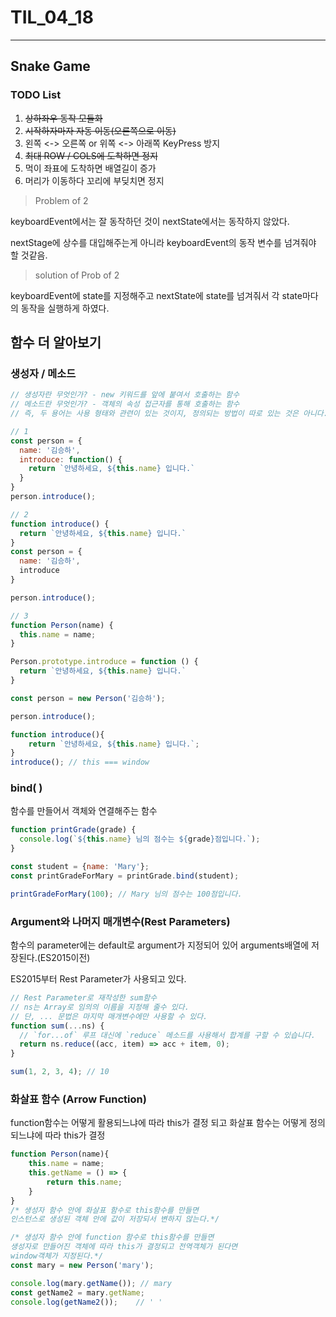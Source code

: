 # TIL_04_18

---

## Snake Game

### TODO List 

1. ~~상하좌우 동작 모듈화~~
2. ~~시작하자마자 자동 이동(오른쪽으로 이동)~~ 
3. 왼쪽 <-> 오른쪽 or 위쪽 <-> 아래쪽 KeyPress 방지
4. ~~최대 ROW / COLS에 도착하면 정지~~
5. 먹이 좌표에 도착하면 배열길이 증가
6. 머리가 이동하다 꼬리에 부딪치면 정지

>  Problem of 2

keyboardEvent에서는 잘 동작하던 것이 nextState에서는 동작하지 않았다.

nextStage에 상수를 대입해주는게 아니라 keyboardEvent의 동작 변수를 넘겨줘야 할 것같음.

> solution of Prob of 2

keyboardEvent에 state를 지정해주고 nextState에 state를 넘겨줘서 각 state마다의 동작을 실행하게 하였다.

## 함수 더 알아보기

### 생성자 / 메소드 

```js
// 생성자란 무엇인가? - new 키워드를 앞에 붙여서 호출하는 함수
// 메소드란 무엇인가? - 객체의 속성 접근자를 통해 호출하는 함수
// 즉, 두 용어는 사용 형태와 관련이 있는 것이지, 정의되는 방법이 따로 있는 것은 아니다.

// 1
const person = {
  name: '김승하',
  introduce: function() {
    return `안녕하세요, ${this.name} 입니다.`
  }
}
person.introduce();

// 2
function introduce() {
  return `안녕하세요, ${this.name} 입니다.`
}
const person = {
  name: '김승하',
  introduce
}

person.introduce();

// 3
function Person(name) {
  this.name = name;
}

Person.prototype.introduce = function () {
  return `안녕하세요, ${this.name} 입니다.`
}

const person = new Person('김승하');

person.introduce();
```

```js
function introduce(){
    return `안녕하세요, ${this.name} 입니다.`;
}
introduce(); // this === window

```

### bind( )

함수를 만들어서 객체와 연결해주는 함수

```js
function printGrade(grade) {
  console.log(`${this.name} 님의 점수는 ${grade}점입니다.`);
}

const student = {name: 'Mary'};
const printGradeForMary = printGrade.bind(student);

printGradeForMary(100); // Mary 님의 점수는 100점입니다.
```

### Argument와 나머지 매개변수(Rest Parameters)

함수의 parameter에는 default로 argument가 지정되어 있어 arguments배열에 저장된다.(ES2015이전)

ES2015부터 Rest Parameter가 사용되고 있다.

```js
// Rest Parameter로 재작성한 sum함수
// ns는 Array로 임의의 이름을 지정해 줄수 있다.
// 단, ... 문법은 마지막 매개변수에만 사용할 수 있다.
function sum(...ns) {
  // `for...of` 루프 대신에 `reduce` 메소드를 사용해서 합계를 구할 수 있습니다.
  return ns.reduce((acc, item) => acc + item, 0);
}

sum(1, 2, 3, 4); // 10
```

### 화살표 함수 (Arrow Function)

function함수는 어떻게 활용되느냐에 따라 this가 결정 되고 화살표 함수는 어떻게 정의 되느냐에 따라 this가 결정

```js
function Person(name){
    this.name = name;
    this.getName = () => {
        return this.name;
    }
}
/* 생성자 함수 안에 화살표 함수로 this함수를 만들면 
인스턴스로 생성된 객체 안에 값이 저장되서 변하지 않는다.*/

/* 생성자 함수 안에 function 함수로 this함수를 만들면
생성자로 만들어진 객체에 따라 this가 결정되고 전역객체가 된다면
window객체가 지정된다.*/
const mary = new Person('mary');

console.log(mary.getName()); // mary
const getName2 = mary.getName;
console.log(getName2());	// ' '
```

